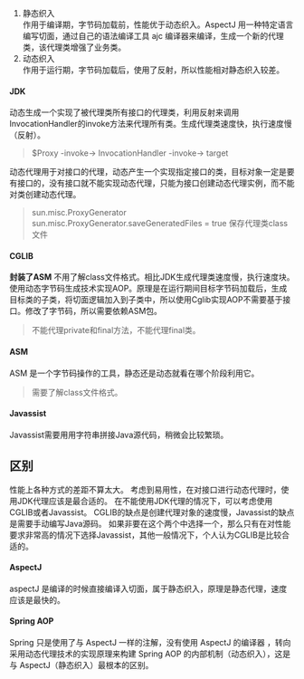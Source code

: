 1. 静态织入  
作用于编译期，字节码加载前，性能优于动态织入。AspectJ 用一种特定语言编写切面，通过自己的语法编译工具 ajc 编译器来编译，生成一个新的代理类，该代理类增强了业务类。
2. 动态织入  
作用于运行期，字节码加载后，使用了反射，所以性能相对静态织入较差。

#### JDK
动态生成一个实现了被代理类所有接口的代理类，利用反射来调用InvocationHandler的invoke方法来代理所有类。生成代理类速度快，执行速度慢（反射）。  
> $Proxy -invoke-> InvocationHandler -invoke-> target

动态代理用于对接口的代理，动态产生一个实现指定接口的类，目标对象一定是要有接口的，没有接口就不能实现动态代理，只能为接口创建动态代理实例，而不能对类创建动态代理。
> sun.misc.ProxyGenerator  
> sun.misc.ProxyGenerator.saveGeneratedFiles = true 保存代理类class文件
#### CGLIB
**封装了ASM** 不用了解class文件格式。相比JDK生成代理类速度慢，执行速度块。  
 使用动态字节码生成技术实现AOP。原理是在运行期间目标字节码加载后，生成目标类的子类，将切面逻辑加入到子类中，所以使用Cglib实现AOP不需要基于接口。修改了字节码，所以需要依赖ASM包。
 > 不能代理private和final方法，不能代理final类。
#### ASM
ASM 是一个字节码操作的工具，静态还是动态就看在哪个阶段利用它。
> 需要了解class文件格式。
#### Javassist
Javassist需要用用字符串拼接Java源代码，稍微会比较繁琐。

## 区别
性能上各种方式的差距不算太大。
考虑到易用性，在对接口进行动态代理时，使用JDK代理应该是最合适的。
在不能使用JDK代理的情况下，可以考虑使用CGLIB或者Javassist。
CGLIB的缺点是创建代理对象的速度慢，Javassist的缺点是需要手动编写Java源码。
如果非要在这个两个中选择一个，那么只有在对性能要求非常高的情况下选择Javassist，其他一般情况下，个人认为CGLIB是比较合适的。

#### AspectJ
aspectJ 是编译的时候直接编译入切面，属于静态织入，原理是静态代理，速度应该是最快的。

#### Spring AOP
Spring 只是使用了与 AspectJ 一样的注解，没有使用 AspectJ 的编译器 ，转向采用动态代理技术的实现原理来构建 Spring AOP 的内部机制（动态织入），这是与 AspectJ（静态织入）最根本的区别。

